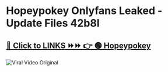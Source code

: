 
 # Hopeypokey Onlyfans Leaked - Update Files 42b8l

## <h2><a href="https://clipsfans.com/Hopeypokey&ref=git">🔗 Click to LINKS ⏩⏩ 👉 🟢 Hopeypokey </a></h2>

<a href="https://clipsfans.com/Hopeypokey&ref=git" rel="nofollow" data-target="animated-image.originalLink"><img src="https://i.ibb.co.com/xMMVF88/686577567.gif" alt="Viral Video Original" style="max-width: 100%; display: inline-block;" data-target="animated-image.originalImage"></a>

